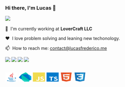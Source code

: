 ### Hi there, I'm Lucas 👋
![](https://img.shields.io/github/followers/lucasfrederico.svg?style=social&label=Follow&maxAge=2592000)

🔭 &nbsp;I'm currently working at **LoverCraft LLC**

❤️ &nbsp;I love problem solving and leaning new techonology.

📫 &nbsp;How to reach me: contact@lucasfrederico.me

[![](https://img.shields.io/badge/website-000000?style=for-the-badge&logo=About.me&logoColor=white)](https://lucasfrederico.com)
[![](https://img.shields.io/badge/YouTube-FF0000?style=for-the-badge&logo=youtube&logoColor=white)](https://www.youtube.com/channel/UCx6tLG_bAHW5Ap2DFJI-oQQ)
[![](https://img.shields.io/badge/Instagram-E4405F?style=for-the-badge&logo=instagram&logoColor=white)](https://instagram.com/lucassfrederico)
[![](https://img.shields.io/badge/LinkedIn-0077B5?style=for-the-badge&logo=linkedin&logoColor=white)](https://www.linkedin.com/in/lucassfrederico/)

<div style="display: inline_block"><br>
  <img align="center" alt="Java" height="30" width="40" src="https://raw.githubusercontent.com/devicons/devicon/master/icons/java/java-original.svg">
  <img align="center" alt="Dart" height="30" width="40" src="https://raw.githubusercontent.com/devicons/devicon/master/icons/dart/dart-original.svg">
  <img align="center" alt="JavaScript" height="30" width="40" src="https://raw.githubusercontent.com/devicons/devicon/master/icons/javascript/javascript-plain.svg">
  <img align="center" alt="TypeScript" height="30" width="40" src="https://raw.githubusercontent.com/devicons/devicon/master/icons/typescript/typescript-plain.svg">
  <img align="center" alt="HTML" height="30" width="40" src="https://raw.githubusercontent.com/devicons/devicon/master/icons/html5/html5-original.svg">
  <img align="center" alt="CSS" height="30" width="40" src="https://raw.githubusercontent.com/devicons/devicon/master/icons/css3/css3-original.svg">
</div>
